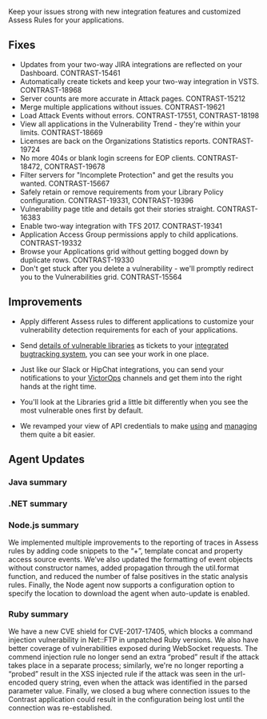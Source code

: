 <!--
title: "Contrast 3.4.7 - December 2017"
description: "Contrast 3.4.7 December 2017"
tags: "3.4.7 December Release Notes"
-->

Keep your issues strong with new integration features and customized Assess Rules for your applications.  

## Fixes

* Updates from your two-way JIRA integrations are reflected on your Dashboard. CONTRAST-15461
* Automatically create tickets and keep your two-way integration in VSTS. CONTRAST-18968
* Server counts are more accurate in Attack pages. CONTRAST-15212
* Merge multiple applications without issues. CONTRAST-19621
* Load Attack Events without errors. CONTRAST-17551, CONTRAST-18198
* View all applications in the Vulnerability Trend - they're within your limits. CONTRAST-18669
* Licenses are back on the Organizations Statistics reports. CONTRAST-19724
* No more 404s or blank login screens for EOP clients. CONTRAST-18472, CONTRAST-19678
* Filter servers for "Incomplete Protection" and get the results you wanted. CONTRAST-15667
* Safely retain or remove requirements from your Library Policy configuration. CONTRAST-19331, CONTRAST-19396
* Vulnerability page title and details got their stories straight. CONTRAST-16383
* Enable two-way integration with TFS 2017. CONTRAST-19341
* Application Access Group permissions apply to child applications. CONTRAST-19332
* Browse your Applications grid without getting bogged down by duplicate rows. CONTRAST-19330
* Don't get stuck after you delete a vulnerability - we'll promptly redirect you to the Vulnerabilities grid. CONTRAST-15564

## Improvements 

* Apply different Assess rules to different applications to customize your vulnerability detection requirements for each of your applications. 

* Send [details of vulnerable libraries](user-libraries.html#manage-lib) as tickets to your [integrated bugtracking system](admin-orgintegrations.html#bugtracker), you can see your work in one place.
 
* Just like our Slack or HipChat integrations, you can send your notifications to your [VictorOps](admin-orgintegrations.html#victorops) channels and get them into the right hands at the right time.

* You'll look at the Libraries grid a little bit differently when you see the most vulnerable ones first by default. 

* We revamped your view of API credentials to make [using](user-account.html#profile) and [managing](admin-orgsettings.html#apikey) them quite a bit easier. 
 
## Agent Updates

### Java summary 


### .NET summary 


### Node.js summary 

We implemented multiple improvements to the reporting of traces in Assess rules by adding code snippets to the “+”, template concat and property access source events. We’ve also updated the formatting of event objects without constructor names, added propagation through the util.format function, and reduced the number of false positives in the static analysis rules. Finally, the Node agent now supports a configuration option to specify the location to download the agent when auto-update is enabled.

### Ruby summary 

We have a new CVE shield for CVE-2017-17405, which blocks a command injection vulnerability in Net::FTP in unpatched Ruby versions. We also have better coverage of vulnerabilities exposed during WebSocket requests. The commend injection rule no longer send an extra “probed” result if the attack takes place in a separate process; similarly, we're no longer reporting a “probed” result in the XSS injected rule if the attack was seen in the url-encoded query string, even when the attack was identified in the parsed parameter value. Finally, we closed a bug where connection issues to the Contrast application could result in the configuration being lost until the connection was re-established.




